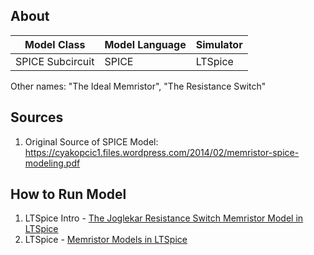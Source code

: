 ## About 

| Model Class | Model Language | Simulator |
|---|---|---|
|SPICE Subcircuit|SPICE|LTSpice|

Other names: "The Ideal Memristor", "The Resistance Switch"

## Sources

1. Original Source of SPICE Model: <https://cyakopcic1.files.wordpress.com/2014/02/memristor-spice-modeling.pdf>

## How to Run Model

1. LTSpice Intro - [The Joglekar Resistance Switch Memristor Model in LTSpice](http://knowm.org/the-joglekar-resistance-switch-memristor-model-in-ltspice/)
1. LTSpice - [Memristor Models in LTSpice](http://knowm.org/memristor-models-in-ltspice/)
